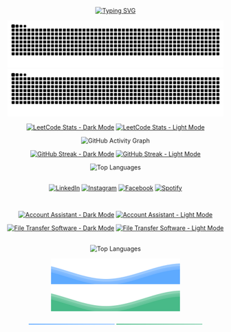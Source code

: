 <div align="center">
  
  [![Typing SVG](https://readme-typing-svg.demolab.com?font=Fira+Code&weight=900&size=26&duration=2000&pause=200&color=15F8EB&background=2A2E3425&center=true&vCenter=true&&lines=Hello!+I'm+Rahul+Somani;My+Skills;Java+development;LeetCode+Problem+Solving;Open-Source+Enthusiast;Python-C++)](https://git.io/typing-svg)
</div>
<div align="center">
  
  <!-- Heatmap with Snake Animation -->
  ![Snake animation - Dark Mode](resources/ocean.svg?color_snake=#15F8EB&color_dots=#bfd6f6,#8dbdff,#64a1f4,#4b91f1,#3c7dd9#gh-dark-mode-only)
  ![Snake animation - Light Mode](resources/github-snake.svg?color_snake=#15F8EB&color_dots=#bfd6f6,#8dbdff,#64a1f4,#4b91f1,#3c7dd9#gh-light-mode-only)

  <!-- LeetCode Stats -->
  [![LeetCode Stats - Dark Mode](https://leetcard.jacoblin.cool/RahulSomani?theme=transparent&font=Noto%20Serif%20Sinhala&ext=heatmap&border=2&radius=20#gh-dark-mode-only)](https://leetcode.com/RahulSomani#gh-dark-mode-only)
  [![LeetCode Stats - Light Mode](https://leetcard.jacoblin.cool/RahulSomani?theme=wtf&font=Noto%20Serif%20Sinhala&ext=heatmap&border=2&radius=20#gh-light-mode-only)](https://leetcode.com/RahulSomani#gh-light-mode-only)


<div align="center">
  <!-- GitHub Activity Graph -->
  <picture>
    <source media="(prefers-color-scheme: dark)" srcset="https://github-readme-activity-graph.vercel.app/graph?username=somani-rahul&theme=github-dark&point=00000000&radius=16">
    <source media="(prefers-color-scheme: light)" srcset="https://github-readme-activity-graph.vercel.app/graph?username=somani-rahul&theme=github-light&point=00000000&radius=16">
    <img alt="GitHub Activity Graph" src="https://github-readme-activity-graph.vercel.app/graph?username=somani-rahul&theme=github-dark&point=00000000&radius=16">
  </picture>
</div>

<div align="center">
<!-- GitHub Streak Stats -->

[![GitHub Streak - Dark Mode](https://github-readme-streak-stats.herokuapp.com?user=somani-rahul&border_radius=20&theme=github-dark-blue&date_format=j%20M%5B%20Y%5D#gh-dark-mode-only)](https://github.com/somani-rahul#gh-dark-mode-only)
[![GitHub Streak - Light Mode](https://github-readme-streak-stats.herokuapp.com?user=somani-rahul&border_radius=20&theme=vue&date_format=j%20M%5B%20Y%5D#gh-light-mode-only)](https://github.com/somani-rahul#gh-light-mode-only)

<div align="center">
  <!-- GitHub Most Used Languages -->
  <picture>
    <source media="(prefers-color-scheme: dark)" srcset="https://github-readme-stats.vercel.app/api/top-langs/?username=somani-rahul&theme=github_dark&layout=compact">
    <source media="(prefers-color-scheme: light)" srcset="https://github-readme-stats.vercel.app/api/top-langs/?username=somani-rahul&theme=vue&layout=compact">
    <img alt="Top Languages" src="https://github-readme-stats.vercel.app/api/top-langs/?username=somani-rahul&theme=github_dark&layout=compact">
  </picture>
</div>

</div>

<br>

<div align="center">
  
  <!-- Social Links -->
  [![LinkedIn](https://img.shields.io/badge/LinkedIn-%230077B5.svg?&style=flat-square&logo=linkedin&logoColor=white)](https://www.linkedin.com/in/dhanushkamadushan/)
  [![Instagram](https://img.shields.io/badge/Instagram-%23E4405F.svg?&style=flat-square&logo=instagram&logoColor=white)](https://www.instagram.com/dhanushka_m/)
  [![Facebook](https://img.shields.io/badge/Facebook-%231877F2.svg?&style=flat-square&logo=facebook&logoColor=white)](https://www.facebook.com/dhanushka.madushan.37)
  [![Spotify](https://img.shields.io/badge/Spotify-%231ED760.svg?&style=flat-square&logo=spotify&logoColor=white)](https://open.spotify.com/playlist/37i9dQZF1DWYfNJLV7OBMA)

</div>

<br>

<div align="center">

  <!-- Account Assistant Repo -->
  [![Account Assistant - Dark Mode](https://github-readme-stats-gray-three.vercel.app/api/pin/?username=somani-rahul&repo=Account_Assistant&theme=github_dark#gh-dark-mode-only)](https://github.com/somani-rahul/Account_Assistant#gh-dark-mode-only)
  [![Account Assistant - Light Mode](https://github-readme-stats-gray-three.vercel.app/api/pin/?username=somani-rahul&repo=Account_Assistant&theme=vue#gh-light-mode-only)](https://github.com/somani-rahul/Account_Assistant#gh-light-mode-only)

  <!-- File Transfer Software Repo -->
  [![File Transfer Software - Dark Mode](https://github-readme-stats-gray-three.vercel.app/api/pin/?username=somani-rahul&repo=File_Transfer_Software&theme=github_dark#gh-dark-mode-only)](https://github.com/somani-rahul/File_Transfer_Software#gh-dark-mode-only)
  [![File Transfer Software - Light Mode](https://github-readme-stats-gray-three.vercel.app/api/pin/?username=somani-rahul&repo=File_Transfer_Software&theme=vue#gh-light-mode-only)](https://github.com/somani-rahul/File_Transfer_Software#gh-light-mode-only)

</div>

<br>

<div align="center">

  <div align="center">
  <!-- Daily Quotes -->
  <picture>
    <source media="(prefers-color-scheme: dark)" srcset="https://readme-daily-quotes.vercel.app/api?font=trebuchet_ms#gh-dark-mode-only">
    <source media="(prefers-color-scheme: light)" srcset="https://readme-daily-quotes.vercel.app/api?font=trebuchet_ms&theme=vue#gh-light-mode-only">
    <img alt="Top Languages" src="https://readme-daily-quotes.vercel.app/api?font=trebuchet_ms#gh-dark-mode-only">
  </picture>
</div>

  <!-- Wave Animation -->
  ![Wave Animation - Dark Mode](resources/wave_animation_dark.svg#gh-dark-mode-only)
  ![Wave Animation - Light Mode](resources/wave_animation_light.svg#gh-light-mode-only)

  <!-- Themed Line -->
  ![Themed Line - Dark Mode](resources/themed_line_dark.svg#gh-dark-mode-only)
  ![Themed Line - Light Mode](resources/themed_line_light.svg#gh-light-mode-only)

</div>
